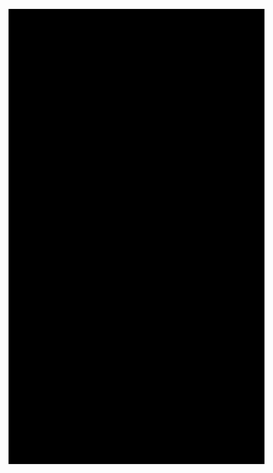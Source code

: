 ![](https://github.com/oumarhadrami/Android-Apps-with-Kotlin/blob/master/ColorMyViews/ScreenshotGif.gif)